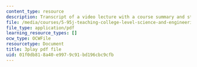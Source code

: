 ```yaml
---
content_type: resource
description: Transcript of a video lecture with a course summary and student questions.
file: /media/courses/5-95j-teaching-college-level-science-and-engineering-spring-2009/01f0db818a40e9979c91bd196cbc9cfb_IXjwZlJ9Uvk.pdf
file_type: application/pdf
learning_resource_types: []
ocw_type: OCWFile
resourcetype: Document
title: 3play pdf file
uid: 01f0db81-8a40-e997-9c91-bd196cbc9cfb
---
```

